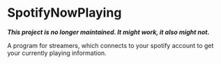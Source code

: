 # SpotifyNowPlaying

_**This project is no longer maintained. It might work, it also might not.**_

A program for streamers, which connects to your spotify account to get your currently playing information.
